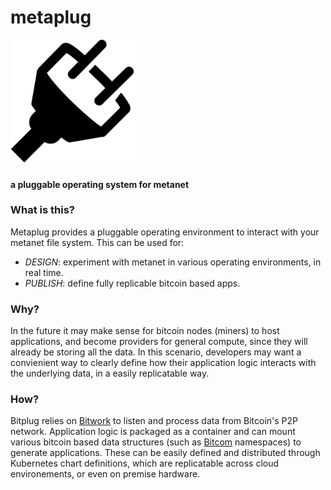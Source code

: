 # metaplug

<img src="./plug.png" alt="plug" width="200"/>

#### a pluggable operating system for metanet


### What is this?

Metaplug provides a pluggable operating environment to interact with your metanet file system. This can be used for:
- *DESIGN*: experiment with metanet in various operating environments, in real time.
- *PUBLISH*: define fully replicable bitcoin based apps.

### Why?
In the future it may make sense for bitcoin nodes (miners) to host applications, and become providers for general compute, since they will already be storing all the data. In this scenario, developers may want a convienient way to clearly define how their application logic interacts with the underlying data, in a easily replicatable way. 

### How?
Bitplug relies on [Bitwork](https://www.bitwork.network/#/) to listen and process data from Bitcoin's P2P network. Application logic is packaged as a container and can mount various bitcoin based data structures (such as [Bitcom](https://bitcom.bitdb.network/#/) namespaces) to generate applications. These can be easily defined and distributed through Kubernetes chart definitions, which are replicatable across cloud environements, or even on premise hardware. 






